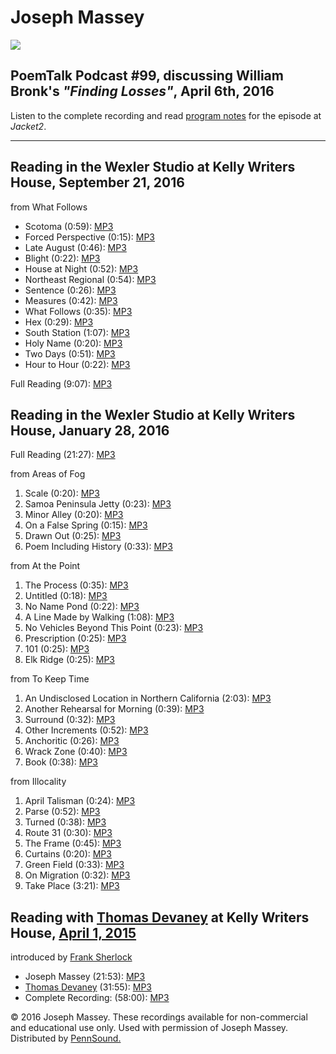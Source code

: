Joseph Massey
=============

![](https://media.sas.upenn.edu/pennsound/authors/Massey/Massey-Joseph.jpeg)

PoemTalk Podcast \#99, discussing William Bronk's *"Finding Losses"*, April 6th, 2016
-------------------------------------------------------------------------------------

Listen to the complete recording and read [program notes](http://jacket2.org/podcasts/unabettable-bleak-poemtalk-99) for the episode at *Jacket2*.

------------------------------------------------------------------------

Reading in the Wexler Studio at Kelly Writers House, September 21, 2016
-----------------------------------------------------------------------

from <span class="title">What Follows</span>

-   Scotoma (0:59): [MP3](https://media.sas.upenn.edu/pennsound/authors/Massey/Wexler-Studio_9-21-2016/Massey-Joe_Scotoma_9-21-2016.mp3)
-   Forced Perspective (0:15): [MP3](https://media.sas.upenn.edu/pennsound/authors/Massey/Wexler-Studio_9-21-2016/Massey-Joe_Forced-Perspective_9-21-2016.mp3)
-   Late August (0:46): [MP3](https://media.sas.upenn.edu/pennsound/authors/Massey/Wexler-Studio_9-21-2016/Massey-Joe_Late-August_9-21-2016.mp3)
-   Blight (0:22): [MP3](https://media.sas.upenn.edu/pennsound/authors/Massey/Wexler-Studio_9-21-2016/Massey-Joe_Blight_9-21-2016.mp3)
-   House at Night (0:52): [MP3](https://media.sas.upenn.edu/pennsound/authors/Massey/Wexler-Studio_9-21-2016/Massey-Joe_House-at-Night_9-21-2016.mp3)
-   Northeast Regional (0:54): [MP3](https://media.sas.upenn.edu/pennsound/authors/Massey/Wexler-Studio_9-21-2016/Massey-Joe_Northeast-Regional_9-21-2016.mp3)
-   Sentence (0:26): [MP3](https://media.sas.upenn.edu/pennsound/authors/Massey/Wexler-Studio_9-21-2016/Massey-Joe_Sentence_9-21-2016.mp3)
-   Measures (0:42): [MP3](https://media.sas.upenn.edu/pennsound/authors/Massey/Wexler-Studio_9-21-2016/Massey-Joe_Measures_9-21-2016.mp3)
-   What Follows (0:35): [MP3](https://media.sas.upenn.edu/pennsound/authors/Massey/Wexler-Studio_9-21-2016/Massey-Joe_What-Follows_9-21-2016.mp3)
-   Hex (0:29): [MP3](https://media.sas.upenn.edu/pennsound/authors/Massey/Wexler-Studio_9-21-2016/Massey-Joe_Hex_9-21-2016.mp3)
-   South Station (1:07): [MP3](https://media.sas.upenn.edu/pennsound/authors/Massey/Wexler-Studio_9-21-2016/Massey-Joe_South-Station_9-21-2016.mp3)
-   Holy Name (0:20): [MP3](https://media.sas.upenn.edu/pennsound/authors/Massey/Wexler-Studio_9-21-2016/Massey-Joe_Holy-Name_9-21-2016.mp3)
-   Two Days (0:51): [MP3](https://media.sas.upenn.edu/pennsound/authors/Massey/Wexler-Studio_9-21-2016/Massey-Joe_Two-Days_9-21-2016.mp3)
-   Hour to Hour (0:22): [MP3](https://media.sas.upenn.edu/pennsound/authors/Massey/Wexler-Studio_9-21-2016/Massey-Joe_Hour-to-Hour_9-21-2016.mp3)

Full Reading (9:07): [MP3](https://media.sas.upenn.edu/pennsound/authors/Massey/Wexler-Studio_9-21-2016/Joe-Massey_Complete-Reading_9-21-2016.mp3)

Reading in the Wexler Studio at Kelly Writers House, January 28, 2016
---------------------------------------------------------------------

Full Reading (21:27): [MP3](https://media.sas.upenn.edu/pennsound/authors/Massey/Wexler-Studio_1-28-16/Massey-Joseph_Wexler-Studio-Reading_1-28-2016.mp3)

from <span class="title">Areas of Fog</span>

1.  Scale (0:20): [MP3](https://media.sas.upenn.edu/pennsound/authors/Massey/Wexler-Studio_1-28-16/Massey-Joseph_Scale_Wexler-Studio-Reading_1-28-2016.mp3)
2.  Samoa Peninsula Jetty (0:23): [MP3](https://media.sas.upenn.edu/pennsound/authors/Massey/Wexler-Studio_1-28-16/Massey-Joseph_Samoa-Peninsula-Jetty_Wexler-Studio-Reading_1-28-2016.mp3)
3.  Minor Alley (0:20): [MP3](https://media.sas.upenn.edu/pennsound/authors/Massey/Wexler-Studio_1-28-16/Massey-Joseph_Minor-Alley_Wexler-Studio-Reading_1-28-2016.mp3)
4.  On a False Spring (0:15): [MP3](https://media.sas.upenn.edu/pennsound/authors/Massey/Wexler-Studio_1-28-16/Massey-Joseph_On-a-False-Spring_Wexler-Studio-Reading_1-28-2016.mp3)
5.  Drawn Out (0:25): [MP3](https://media.sas.upenn.edu/pennsound/authors/Massey/Wexler-Studio_1-28-16/Massey-Joseph_Drawn-Out_Wexler-Studio-Reading_1-28-2016.mp3)
6.  Poem Including History (0:33): [MP3](https://media.sas.upenn.edu/pennsound/authors/Massey/Wexler-Studio_1-28-16/Massey-Joseph_Poem-Including-History_Wexler-Studio-Reading_1-28-2016.mp3)

from <span class="title">At the Point</span>

1.  The Process (0:35): [MP3](https://media.sas.upenn.edu/pennsound/authors/Massey/Wexler-Studio_1-28-16/Massey-Joseph_The-Process_Wexler-Studio-Reading_1-28-2016.mp3)
2.  Untitled (0:18): [MP3](https://media.sas.upenn.edu/pennsound/authors/Massey/Wexler-Studio_1-28-16/Massey-Joseph_Untitled-_Wexler-Studio-Reading_1-28-2016.mp3)
3.  No Name Pond (0:22): [MP3](https://media.sas.upenn.edu/pennsound/authors/Massey/Wexler-Studio_1-28-16/Massey-Joseph_No-Name-Pond-_Wexler-Studio-Reading_1-28-2016.mp3)
4.  A Line Made by Walking (1:08): [MP3](https://media.sas.upenn.edu/pennsound/authors/Massey/Wexler-Studio_1-28-16/Massey-Joseph_A-Line-Made-by-Walking_Wexler-Studio-Reading_1-28-2016.mp3)
5.  No Vehicles Beyond This Point (0:23): [MP3](https://media.sas.upenn.edu/pennsound/authors/Massey/Wexler-Studio_1-28-16/Massey-Joseph_No-Vehicles-Beyond-this-Point_Wexler-Studio-Reading_1-28-2016.mp3)
6.  Prescription (0:25): [MP3](https://media.sas.upenn.edu/pennsound/authors/Massey/Wexler-Studio_1-28-16/Massey-Joseph_Prescription_Wexler-Studio-Reading_1-28-2016.mp3)
7.  101 (0:25): [MP3](https://media.sas.upenn.edu/pennsound/authors/Massey/Wexler-Studio_1-28-16/Massey-Joseph_101_Wexler-Studio-Reading_1-28-2016.mp3)
8.  Elk Ridge (0:25): [MP3](https://media.sas.upenn.edu/pennsound/authors/Massey/Wexler-Studio_1-28-16/Massey-Joseph_Elk-Ridge_Wexler-Studio-Reading_1-28-2016.mp3)

from <span class="title">To Keep Time</span>

1.  An Undisclosed Location in Northern California (2:03): [MP3](https://media.sas.upenn.edu/pennsound/authors/Massey/Wexler-Studio_1-28-16/Massey-Joseph_An-Undisclosed-Location-in-Northern-California-(Series-Intro)_Wexler-Studio-Reading_1-28-2016.mp3)
2.  Another Rehearsal for Morning (0:39): [MP3](https://media.sas.upenn.edu/pennsound/authors/Massey/Wexler-Studio_1-28-16/Massey-Joseph_Another-Rehearsal-for-Morning_Wexler-Studio-Reading_1-28-2016.mp3)
3.  Surround (0:32): [MP3](https://media.sas.upenn.edu/pennsound/authors/Massey/Wexler-Studio_1-28-16/Massey-Joseph_Surround_Wexler-Studio-Reading_1-28-2016.mp3)
4.  Other Increments (0:52): [MP3](https://media.sas.upenn.edu/pennsound/authors/Massey/Wexler-Studio_1-28-16/Massey-Joseph_Other-Increments--_Wexler-Studio-Reading_1-28-2016.mp3)
5.  Anchoritic (0:26): [MP3](https://media.sas.upenn.edu/pennsound/authors/Massey/Wexler-Studio_1-28-16/Massey-Joseph_Anchoritic_Wexler-Studio-Reading_1-28-2016.mp3)
6.  Wrack Zone (0:40): [MP3](https://media.sas.upenn.edu/pennsound/authors/Massey/Wexler-Studio_1-28-16/Massey-Joseph_Wrack-Zone_Wexler-Studio-Reading_1-28-2016.mp3)
7.  Book (0:38): [MP3](https://media.sas.upenn.edu/pennsound/authors/Massey/Wexler-Studio_1-28-16/Massey-Joseph_Book_Wexler-Studio-Reading_1-28-2016.mp3)

from <span class="title">Illocality</span>

1.  April Talisman (0:24): [MP3](https://media.sas.upenn.edu/pennsound/authors/Massey/Wexler-Studio_1-28-16/Massey-Joseph_April-Talisman_Wexler-Studio-Reading_1-28-2016.mp3)
2.  Parse (0:52): [MP3](https://media.sas.upenn.edu/pennsound/authors/Massey/Wexler-Studio_1-28-16/Massey-Joseph_Parse_Wexler-Studio-Reading_1-28-2016.mp3)
3.  Turned (0:38): [MP3](https://media.sas.upenn.edu/pennsound/authors/Massey/Wexler-Studio_1-28-16/Massey-Joseph_Turned_Wexler-Studio-Reading_1-28-2016.mp3)
4.  Route 31 (0:30): [MP3](https://media.sas.upenn.edu/pennsound/authors/Massey/Wexler-Studio_1-28-16/Massey-Joseph_Route-31_Wexler-Studio-Reading_1-28-2016.mp3)
5.  The Frame (0:45): [MP3](https://media.sas.upenn.edu/pennsound/authors/Massey/Wexler-Studio_1-28-16/Massey-Joseph_The-Frame_Wexler-Studio-Reading_1-28-2016.mp3)
6.  Curtains (0:20): [MP3](https://media.sas.upenn.edu/pennsound/authors/Massey/Wexler-Studio_1-28-16/Massey-Joseph_Curtains_Wexler-Studio-Reading_1-28-2016.mp3)
7.  Green Field (0:33): [MP3](https://media.sas.upenn.edu/pennsound/authors/Massey/Wexler-Studio_1-28-16/Massey-Joseph_Green-Field_Wexler-Studio-Reading_1-28-2016.mp3)
8.  On Migration (0:32): [MP3](https://media.sas.upenn.edu/pennsound/authors/Massey/Wexler-Studio_1-28-16/Massey-Joseph_On-Migration_Wexler-Studio-Reading_1-28-2016.mp3)
9.  Take Place (3:21): [MP3](https://media.sas.upenn.edu/pennsound/authors/Massey/Wexler-Studio_1-28-16/Massey-Joseph_Take-Place_Wexler-Studio-Reading_1-28-2016.mp3)

Reading with [Thomas Devaney](Devaney.php) at Kelly Writers House, [April 1, 2015](http://writing.upenn.edu/wh/calendar/0415.php#1)
-----------------------------------------------------------------------------------------------------------------------------------

introduced by [Frank Sherlock](Sherlock.php)

-   Joseph Massey (21:53): [MP3](https://media.sas.upenn.edu/pennsound/authors/Massey/KWH04-01-2015/Massey-Joe_reading_KWH-UPenn_04-01-2015.mp3)
-   [Thomas Devaney](Devaney.php) (31:55): [MP3](https://media.sas.upenn.edu/pennsound/authors/Devaney/KWH04-01-2015/Devaney-Tom_reading_KWH-UPenn_04-01-2015.mp3)
-   Complete Recording: (58:00): [MP3](https://media.sas.upenn.edu/pennsound/authors/Devaney/KWH04-01-2015/Devaney-Tom_and_Massey-Joe_reading_KWH-UPenn_04-01-2015.mp3)

© 2016 Joseph Massey. These recordings available for non-commercial and
educational use only. Used with permission of Joseph Massey. Distributed by
[PennSound.](../index.html)
